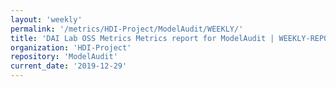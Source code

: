 ```yaml
---
layout: 'weekly'
permalink: '/metrics/HDI-Project/ModelAudit/WEEKLY/'
title: 'DAI Lab OSS Metrics Metrics report for ModelAudit | WEEKLY-REPORT-2019-12-29'
organization: 'HDI-Project'
repository: 'ModelAudit'
current_date: '2019-12-29'
---
```

